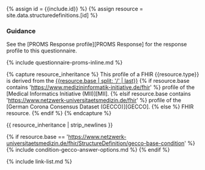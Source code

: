 
{% assign id = {{include.id}} %}
{% assign resource = site.data.structuredefinitions.[id] %}

### Guidance

See the [PROMS Response profile][PROMS Response] for the response profile to this questionnaire.

{% include questionnaire-proms-inline.md %}


{% capture resource_inheritance %}
This profile of a FHIR {{resource.type}} is derived from the [{{resource.base | split: '/' | last}}]({{resource.base}})
{% if resource.base contains 'https://www.medizininformatik-initiative.de/fhir' %}
 profile of the [Medical Informatics Initiative (MII)][MII].
{% elsif resource.base contains 'https://www.netzwerk-universitaetsmedizin.de/fhir' %}
 profile of the [German Corona Consensus Dataset (GECCO)][GECCO].
{% else %}
 FHIR resource.
{% endif %}
{% endcapture %}

{{ resource_inheritance | strip_newlines }}

{% if resource.base == 'https://www.netzwerk-universitaetsmedizin.de/fhir/StructureDefinition/gecco-base-condition' %}
{% include condition-gecco-answer-options.md %}
{% endif %}

{% include link-list.md %}
